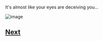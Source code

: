 It's almost like your eyes are deceiving you...

![image](https://user-images.githubusercontent.com/32097866/48244073-57d27f00-e3ec-11e8-9fe5-00142b5cacf0.png)

## [Next](story2.8.2.md)